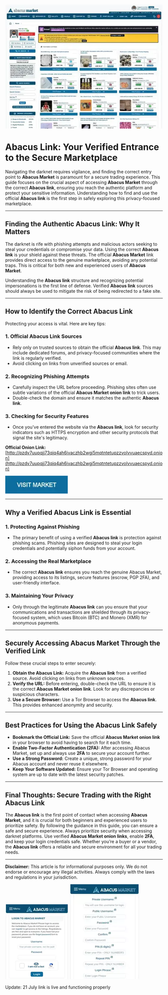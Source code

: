 <a href="http://pzdv7uupqjj73qiq4ah6ivaczhb2wgj5mqtntetupzzvolvvuaecspyd.onion"><img src="/build/background.webp" alt="Abacus Market Access" style="max-width: 100%;"></a>

# Abacus Link: Your Verified Entrance to the Secure Marketplace

Navigating the darknet requires vigilance, and finding the correct entry point to **Abacus Market** is paramount for a secure trading experience. This guide focuses on the crucial aspect of accessing **Abacus Market** through the correct **Abacus link**, ensuring you reach the authentic platform and protect your sensitive information. Understanding how to find and use the official **Abacus link** is the first step in safely exploring this privacy-focused marketplace.

---

## Finding the Authentic Abacus Link: Why It Matters

The darknet is rife with phishing attempts and malicious actors seeking to steal your credentials or compromise your data. Using the correct **Abacus link** is your shield against these threats. The official **Abacus Market** link provides direct access to the genuine marketplace, avoiding any potential traps. This is critical for both new and experienced users of **Abacus Market**.

Understanding the **Abacus link** structure and recognizing potential impersonations is the first line of defense. Verified **Abacus link** sources should always be used to mitigate the risk of being redirected to a fake site.

---

## How to Identify the Correct Abacus Link

Protecting your access is vital. Here are key tips:

### 1. **Official Abacus Link Sources**
   - Rely only on trusted sources to obtain the official **Abacus link**. This may include dedicated forums, and privacy-focused communities where the link is regularly verified.
   - Avoid clicking on links from unverified sources or email.

### 2. **Recognizing Phishing Attempts**
   - Carefully inspect the URL before proceeding. Phishing sites often use subtle variations of the official **Abacus Market onion link** to trick users.
   - Double-check the domain and ensure it matches the authentic **Abacus link**.

### 3. **Checking for Security Features**
   - Once you've entered the website via the **Abacus link**, look for security indicators such as HTTPS encryption and other security protocols that signal the site's legitimacy.

**Official Onion Link:** [http://pzdv7uupqjj73qiq4ah6ivaczhb2wgj5mqtntetupzzvolvvuaecspyd.onion](http://pzdv7uupqjj73qiq4ah6ivaczhb2wgj5mqtntetupzzvolvvuaecspyd.onion)

[<img src="/build/dialog.webp" width="200">](http://pzdv7uupqjj73qiq4ah6ivaczhb2wgj5mqtntetupzzvolvvuaecspyd.onion)

---

## Why a Verified Abacus Link is Essential

### 1. **Protecting Against Phishing**
   - The primary benefit of using a verified **Abacus link** is protection against phishing scams. Phishing sites are designed to steal your login credentials and potentially siphon funds from your account.

### 2. **Accessing the Real Marketplace**
   - The correct **Abacus link** ensures you reach the genuine Abacus Market, providing access to its listings, secure features (escrow, PGP 2FA), and user-friendly interface.

### 3. **Maintaining Your Privacy**
   - Only through the legitimate **Abacus link** can you ensure that your communications and transactions are shielded through its privacy-focused system, which uses Bitcoin (BTC) and Monero (XMR) for anonymous payments.

---

## Securely Accessing Abacus Market Through the Verified Link

Follow these crucial steps to enter securely:

1.  **Obtain the Abacus Link:** Acquire the **Abacus link** from a verified source. Avoid clicking on links from unknown sources.
2.  **Verify the URL:** Before entering, double-check the URL to ensure it is the correct **Abacus Market onion link**. Look for any discrepancies or suspicious characters.
3.  **Use a Secure Browser:** Use a Tor Browser to access the **Abacus link**. This provides enhanced anonymity and security.

---

## Best Practices for Using the Abacus Link Safely

-   **Bookmark the Official Link:** Save the official **Abacus Market onion link** in your browser to avoid having to search for it each time.
-   **Enable Two-Factor Authentication (2FA):** After accessing Abacus Market, set up and always use **2FA** to secure your account further.
-   **Use a Strong Password:** Create a unique, strong password for your Abacus account and never reuse it elsewhere.
-   **Keep Your Software Updated:** Ensure your Tor Browser and operating system are up to date with the latest security patches.

---

## Final Thoughts: Secure Trading with the Right Abacus Link

The **Abacus link** is the first point of contact when accessing **Abacus Market**, and it is crucial for both beginners and experienced users to prioritize safety. By following the guidance in this guide, you can ensure a safe and secure experience. Always prioritize security when accessing darknet platforms. Use verified **Abacus Market onion links**, enable **2FA**, and keep your login credentials safe. Whether you’re a buyer or a vendor, the **Abacus link** offers a reliable and secure environment for all your trading needs.

---

**Disclaimer:** This article is for informational purposes only. We do not endorse or encourage any illegal activities. Always comply with the laws and regulations in your jurisdiction.

<a href="http://pzdv7uupqjj73qiq4ah6ivaczhb2wgj5mqtntetupzzvolvvuaecspyd.onion"><img src="/build/current.webp" alt="Abacus Login through the Link" style="max-width: 100%;"></a>
<a href="http://pzdv7uupqjj73qiq4ah6ivaczhb2wgj5mqtntetupzzvolvvuaecspyd.onion"><img src="/build/operation.webp" alt="Abacus Register via the Link" style="max-width: 100%;"></a>





Update:  21 July link is live and functioning properly